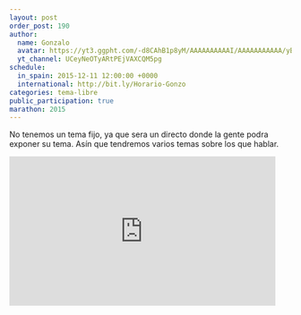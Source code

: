 ```yaml
---
layout: post
order_post: 190
author:
  name: Gonzalo
  avatar: https://yt3.ggpht.com/-d8CAhB1p8yM/AAAAAAAAAAI/AAAAAAAAAAA/yB7Yue1TjKE/s88-c-k-no/photo.jpg
  yt_channel: UCeyNeOTyARtPEjVAXCQM5pg
schedule:
  in_spain: 2015-12-11 12:00:00 +0000
  international: http://bit.ly/Horario-Gonzo
categories: tema-libre
public_participation: true
marathon: 2015
---
```

No tenemos un tema fijo, ya que sera un directo donde la gente podra exponer su
tema. Asín que tendremos varios temas sobre los que hablar.

<iframe width="475" height="267" src="https://www.youtube.com/embed/oYEFEL29o80" frameborder="0" allowfullscreen></iframe>
